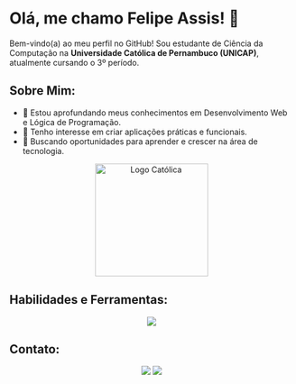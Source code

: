# Olá, me chamo Felipe Assis! 👋

Bem-vindo(a) ao meu perfil no GitHub! Sou estudante de Ciência da Computação na **Universidade Católica de Pernambuco (UNICAP)**, atualmente cursando o 3º período.

## Sobre Mim:
- 📌 Estou aprofundando meus conhecimentos em Desenvolvimento Web e Lógica de Programação.
- 📌 Tenho interesse em criar aplicações práticas e funcionais.
- 📌 Buscando oportunidades para aprender e crescer na área de tecnologia.

<div align="center">
  <img src="https://github.com/user-attachments/assets/be3d648b-7fb5-47ab-b11e-4cf30af419e7" alt="Logo Católica" width="200"/>
</div>

## Habilidades e Ferramentas:
<p align="center">
  <a href="https://skillicons.dev">
    <img src="https://skillicons.dev/icons?i=html,css,java,python" />
  </a>
</p>

## Contato:
<p align="center">
  <a href = "mailto:felipeassisfsantos@gmail.com"><img src="https://img.shields.io/badge/Gmail-D14836?style=for-the-badge&logo=gmail&logoColor=white" target="_blank"></a>
  <a href="https://www.linkedin.com/in/felipe-assiss/" target="_blank"><img src="https://img.shields.io/badge/LinkedIn-0077B5?style=for-the-badge&logo=linkedin&logoColor=white" target="_blank"></a> 
</p>

